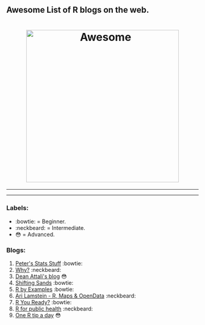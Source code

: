 ## Awesome List of R blogs on the web. 

<h1 align="center">
	<img width="400" src="https://howtolearn.me/wp-content/uploads/2014/08/r-programming-logo.png" alt="Awesome">
</h1>


----------


----------


### Labels:
-  :bowtie: = Beginner.
-  :neckbeard: = Intermediate.
-  :flushed: = Advanced.

### Blogs:

 1. [Peter's Stats Stuff](http://ellisp.github.io/blog/) :bowtie: 
 2. [Why?](https://csgillespie.wordpress.com/) :neckbeard:
 3. [Dean Attali's blog](http://deanattali.com/) :flushed:
 4. [Shifting Sands](http://petewerner.blogspot.com/) :bowtie:
 5. [R by Examples](http://rbyexamples.blogspot.com/) :bowtie:
 6. [Ari Lamstein - R, Maps & OpenData](http://www.arilamstein.com/blog/) :neckbeard:
 7. [R You Ready?](https://ryouready.wordpress.com/) :bowtie:
 8. [R for public health](http://rforpublichealth.blogspot.com/) :neckbeard:
 9. [One R tip a day](http://onertipaday.blogspot.com/) :flushed:

